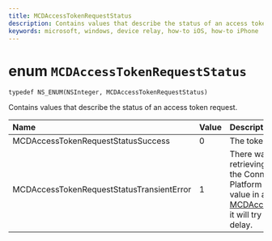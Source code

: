 ```yaml
---
title: MCDAccessTokenRequestStatus
description: Contains values that describe the status of an access token request.
keywords: microsoft, windows, device relay, how-to iOS, how-to iPhone 
---
```


# enum `MCDAccessTokenRequestStatus`

```
typedef NS_ENUM(NSInteger, MCDAccessTokenRequestStatus)
```

Contains values that describe the status of an access token request.

|Name | Value | Description |
|:-- |:-- |:-- |
|MCDAccessTokenRequestStatusSuccess|0|The token was retrieved.|
|MCDAccessTokenRequestStatusTransientError|1| There was an error retrieving the token. If the Connected Devices Platform receives this value in an [MCDAccessTokenResult](MCDAccessTokenResult.md), it will try again after a delay.|
